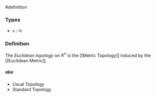 #definition
### Types
- `n` : $\mathbb{N}$ 
### Definition
The *Euclidean topology* on $\mathbb{R}^n$ is the [[Metric Topology]] induced by the [[Euclidean Metric]]. 
##### aka
- Usual Topology
- Standard Topology